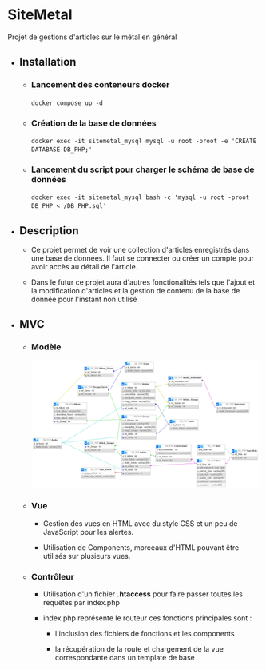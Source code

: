 # SiteMetal

Projet de gestions d'articles sur le métal en général

  - ## Installation
  
    - ### Lancement des conteneurs docker
  
      `docker compose up -d`
  
    - ### Création de la base de données
  
      `docker exec -it sitemetal_mysql mysql -u root -proot -e 'CREATE DATABASE DB_PHP;'`
  
    - ### Lancement du script pour charger le schéma de base de données

      `docker exec -it sitemetal_mysql bash -c 'mysql -u root -proot DB_PHP < /DB_PHP.sql'`

  - ## Description

    - Ce projet permet de voir une collection d'articles enregistrés dans une base de données.
      Il faut se connecter ou créer un compte pour avoir accès au détail de l'article.

    - Dans le futur ce projet aura d'autres fonctionalités tels que l'ajout et la modification d'articles et la gestion de contenu de la base de donnée pour l'instant non utilisé

- ## MVC

  - ### Modèle

    ![Alt text](./ModelSiteMetal.png)

  - ### Vue

    - Gestion des vues en HTML avec du style CSS et un peu de JavaScript pour les alertes.

    - Utilisation de Components, morceaux d'HTML pouvant être utilisés sur plusieurs vues.

  - ### Contrôleur

    - Utilisation d'un fichier **.htaccess** pour faire passer toutes les requêtes par index.php

    - index.php représente le routeur ces fonctions principales sont :

      - l'inclusion des fichiers de fonctions et les components

      - la récupération de la route et chargement de la vue correspondante dans un template de base
